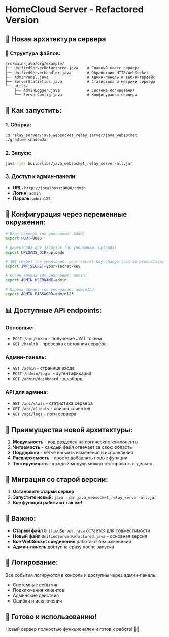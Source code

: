 # HomeCloud Server - Refactored Version

## 🚀 **Новая архитектура сервера**

### **📁 Структура файлов:**
```
src/main/java/org/example/
├── UnifiedServerRefactored.java    # Главный класс сервера
├── UnifiedServerHandler.java       # Обработчик HTTP/WebSocket
├── AdminPanel.java                 # Админ-панель и веб-интерфейс
├── ServerStatistics.java           # Статистика и метрики сервера
└── utils/
    ├── AdminLogger.java            # Система логирования
    └── ServerConfig.java           # Конфигурация сервера
```

## 🎯 **Как запустить:**

### **1. Сборка:**
```bash
cd relay_server/java_websocket_relay_server/java_websocket
./gradlew shadowJar
```

### **2. Запуск:**
```bash
java -jar build/libs/java_websocket_relay_server-all.jar
```

### **3. Доступ к админ-панели:**
- **URL:** `http://localhost:8080/admin`
- **Логин:** `admin`
- **Пароль:** `admin123`

## 🔧 **Конфигурация через переменные окружения:**

```bash
# Порт сервера (по умолчанию: 8080)
export PORT=8080

# Директория для загрузок (по умолчанию: uploads)
export UPLOADS_DIR=uploads

# JWT секрет (по умолчанию: your-secret-key-change-this-in-production)
export JWT_SECRET=your-secret-key

# Логин админа (по умолчанию: admin)
export ADMIN_USERNAME=admin

# Пароль админа (по умолчанию: admin123)
export ADMIN_PASSWORD=admin123
```

## 📊 **Доступные API endpoints:**

### **Основные:**
- `POST /api/token` - получение JWT токена
- `GET /health` - проверка состояния сервера

### **Админ-панель:**
- `GET /admin` - страница входа
- `POST /admin/login` - аутентификация
- `GET /admin/dashboard` - дашборд

### **API для админа:**
- `GET /api/stats` - статистика сервера
- `GET /api/clients` - список клиентов
- `GET /api/logs` - логи сервера

## 🌟 **Преимущества новой архитектуры:**

1. **Модульность** - код разделен на логические компоненты
2. **Читаемость** - каждый файл отвечает за свою область
3. **Поддержка** - легче вносить изменения и исправления
4. **Расширяемость** - просто добавлять новые функции
5. **Тестируемость** - каждый модуль можно тестировать отдельно

## 🔄 **Миграция со старой версии:**

1. **Остановите старый сервер**
2. **Запустите новый:** `java -jar java_websocket_relay_server-all.jar`
3. **Все функции работают так же!**

## 🚨 **Важно:**

- **Старый файл** `UnifiedServer.java` остается для совместимости
- **Новый файл** `UnifiedServerRefactored.java` - основная версия
- **Все WebSocket соединения** работают без изменений
- **Админ-панель** доступна сразу после запуска

## 📝 **Логирование:**

Все события логируются в консоль и доступны через админ-панель:
- Системные события
- Подключения клиентов
- Админские действия
- Ошибки и исключения

## 🎉 **Готово к использованию!**

Новый сервер полностью функционален и готов к работе! 🚀✨
